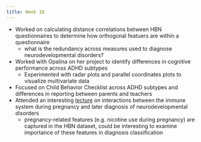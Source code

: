 ```yaml
---
title: Week 18
---
```


* Worked on calculating distance correlations between HBN questionnaires to determine how orthogonal featuers are within a questionnaire
    * what is the redundancy across measures used to diagnose neurodevelopmental disorders?
* Worked with Opalina on her project to identify differences in cognitive performance across ADHD subtypes
    * Experimented with radar plots and parallel coordinates plots to visualize multivariate data
* Focused on Child Behavior Checklist across ADHD subtypes and differences in reporting between parents and teachers
* Attended an interesting [lecture](../literature-review/SCSB_Colloquium_Series.md) on interactions between the immune system during pregnancy and later diagnosis of neurodevelopmental disorders 
    * pregnancy-related features (e.g. nicotine use during pregnancy) are captured in the HBN dataset, could be interesting to examine importance of these features in diagnosis classification
